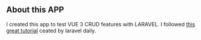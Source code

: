 ## About this APP

I created this app to test VUE 3 CRUD features with LARAVEL.
I followed [this great tutorial](https://laraveldaily.com/laravel-8-vue-3-crud-composition-api/) ceated by laravel daily. 
